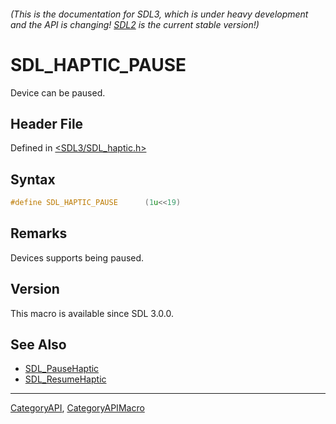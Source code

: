 ###### (This is the documentation for SDL3, which is under heavy development and the API is changing! [SDL2](https://wiki.libsdl.org/SDL2/) is the current stable version!)
# SDL_HAPTIC_PAUSE

Device can be paused.

## Header File

Defined in [<SDL3/SDL_haptic.h>](https://github.com/libsdl-org/SDL/blob/main/include/SDL3/SDL_haptic.h)

## Syntax

```c
#define SDL_HAPTIC_PAUSE      (1u<<19)
```

## Remarks

Devices supports being paused.

## Version

This macro is available since SDL 3.0.0.

## See Also

- [SDL_PauseHaptic](SDL_PauseHaptic)
- [SDL_ResumeHaptic](SDL_ResumeHaptic)

----
[CategoryAPI](CategoryAPI), [CategoryAPIMacro](CategoryAPIMacro)

